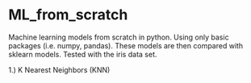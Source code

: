 # ML_from_scratch
Machine learning models from scratch in python. Using only basic packages (i.e. numpy, pandas). These models are then compared with sklearn models. Tested with the iris data set.

1.) K Nearest Neighbors (KNN)
